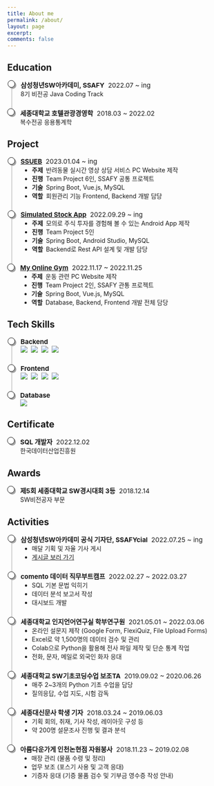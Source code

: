 ```yaml
---
title: About me
permalink: /about/
layout: page
excerpt: 
comments: false
---
```


<head>
  <style> 
    .container ul.inside {
      list-style: disc;
      font-size: 14px;
      margin: 0px;
      padding-left: 26px;
    }
    .container ul.list, li.list-item {
      list-style: none;
      padding: 0;
    }
    .container ul.list li.list-item {
      padding-bottom: 1.5rem;
      border-left: 1px solid #A6A6A6;
      position: relative;
      padding-left: 20px;
      margin-left: 10px;
    }
    .container ul.list li.list-item:last-child {
      border: 0px;
      padding-bottom: 0;
    }
    .container ul.list li.list-item:before {
      content: '';
      width: 15px;
      height: 15px;
      background: white;
      border: 1px solid #000000;
      box-shadow: 3px 3px 0px #A6A6A6;
      border-radius: 50%;
      position: absolute;
      left: -10px;
      top: 0px;
    }
    .container p {
      font-size: 14px;
      margin: 0px;
    }
    .container .time {
      font-size: 15px;
    }
    .container .time span {
      font-weight: bolder;
      font-style: normal;
    }
    a::after {
      display: none;  
    }
  </style>
</head>

## Education
<div class="container">
  <ul class="list">
    <li class="list-item">
      <div class="time">
        <span>삼성청년SW아카데미, SSAFY</span>&nbsp;
        2022.07 ~ ing
      </div>
      <p>8기 비전공 Java Coding Track</p>
    </li>
    <li class="list-item">
      <div class="time">
        <span>세종대학교 호텔관광경영학</span>&nbsp;
        2018.03 ~ 2022.02
      </div>
      <p>복수전공 응용통계학</p>
    </li>
  </ul>
</div>

## Project
<div class="container">
  <ul class="list">
    <li class="list-item">
      <div class="time">
        <span><a href="/project/ssueb/">SSUEB</a></span>&nbsp;
        2023.01.04 ~ ing
      </div>
      <ul class="inside">
        <li><b>주제</b>&ensp;반려동물 실시간 영상 상담 서비스 PC Website 제작</li>
        <li><b>진행</b>&ensp;Team Project 6인, SSAFY 공통 프로젝트</li>
        <li><b>기술</b>&ensp;Spring Boot, Vue.js, MySQL</li>
        <li><b>역할</b>&ensp;회원관리 기능 Frontend, Backend 개발 담당</li>
      </ul>
    </li>
    <li class="list-item">
      <div class="time">
        <span><a href="/project/simulated-stock-app/">Simulated Stock App</a></span>&nbsp;
        2022.09.29 ~ ing
      </div>
      <ul class="inside">
        <li><b>주제</b>&ensp;모의로 주식 투자를 경험해 볼 수 있는 Android App 제작</li>
        <li><b>진행</b>&ensp;Team Project 5인</li>
        <li><b>기술</b>&ensp;Spring Boot, Android Studio, MySQL</li>
        <li><b>역할</b>&ensp;Backend로 Rest API 설계 및 개발 담당</li>
      </ul>
    </li>
    <li class="list-item">
      <div class="time">
        <span><a href="/project/my-online-gym/">My Online Gym</a></span>&nbsp;
        2022.11.17 ~ 2022.11.25
      </div>
      <ul class="inside">
        <li><b>주제</b>&ensp;운동 관련 PC Website 제작</li>
        <li><b>진행</b>&ensp;Team Project 2인, SSAFY 관통 프로젝트</li>
        <li><b>기술</b>&ensp;Spring Boot, Vue.js, MySQL</li>
        <li><b>역할</b>&ensp;Database, Backend, Frontend 개발 전체 담당</li>
      </ul>
    </li>
  </ul>
</div>

## Tech Skills
<div class="container">
  <ul class="list">
    <li class="list-item">
      <div class="time">
        <span>Backend</span>
      </div>
      <p>
        <img src="https://img.shields.io/badge/Java-007396?style=flat&logo=Java&logoColor=white">&nbsp;
        <img src="https://img.shields.io/badge/Spring-6DB33F?style=flat&logo=Spring&logoColor=white">&nbsp;
        <img src="https://img.shields.io/badge/Spring Boot-6DB33F?style=flat&logo=SpringBoot&logoColor=white">&nbsp;
        <img src="https://img.shields.io/badge/Python-3766AB?style=flat&logo=Python&logoColor=white">
      </p>
    </li>
    <li class="list-item">
      <div class="time">
        <span>Frontend</span>
      </div>
      <p>
        <img src="https://img.shields.io/badge/HTML-E34F26?style=flat&logo=html5&logoColor=white">&nbsp;
        <img src="https://img.shields.io/badge/CSS-1572B6?style=flat&logo=css3&logoColor=white">&nbsp;
        <img src="https://img.shields.io/badge/Bootstrap-7952B3?style=flat&logo=bootstrap&logoColor=white">&nbsp;
        <img src="https://img.shields.io/badge/Vue.js-4FC08D?style=flat&logo=vue.js&logoColor=white">
      </p>
    </li>
    <li class="list-item">
      <div class="time">
        <span>Database</span>
      </div>
      <p>
        <img src="https://img.shields.io/badge/MySQL-4479A1?style=flat&logo=mysql&logoColor=white">
      </p>
    </li>
  </ul>
</div>

## Certificate
<div class="container">
  <ul class="list">
    <li class="list-item">
      <div class="time">
        <span>SQL 개발자</span>&nbsp;
        2022.12.02
      </div>
      <p>한국데이터산업진흥원</p>
    </li>
  </ul>
</div>

## Awards
<div class="container">
  <ul class="list">
    <li class="list-item">
      <div class="time">
        <span>제5회 세종대학교 SW경시대회 3등</span>&nbsp;
        2018.12.14
      </div>
      <p>SW비전공자 부문</p>
    </li>
  </ul>
</div>

## Activities
<div class="container">
  <ul class="list">
    <li class="list-item">
      <div class="time">
        <span>삼성청년SW아카데미 공식 기자단, SSAFYcial</span>&nbsp;
        2022.07.25 ~ ing
      </div>
      <ul class="inside">
        <li>매달 기획 및 자율 기사 게시</li>
        <li><a href="https://p-lay-ground.tistory.com/category/SSAFYcial" target="_blank">게시글 보러 가기</a></li>
      </ul>
    </li>
    <li class="list-item">
      <div class="time">
        <span>comento 데이터 직무부트캠프</span>&nbsp;
        2022.02.27 ~ 2022.03.27
      </div>
      <ul class="inside">
        <li>SQL 기본 문법 익히기</li>
        <li>데이터 분석 보고서 작성</li>
        <li>대시보드 개발</li>
      </ul>
    </li>
    <li class="list-item">
      <div class="time">
        <span>세종대학교 인지언어연구실 학부연구원</span>&nbsp;
        2021.05.01 ~ 2022.03.06
      </div>
      <ul class="inside">
        <li>온라인 설문지 제작 (Google Form, FlexiQuiz, File Upload Forms)</li>
        <li>Excel로 약 1,500명의 데이터 검수 및 관리</li>
        <li>Colab으로 Python을 활용해 전사 파일 제작 및 단순 통계 작업</li>
        <li>전화, 문자, 메일로 외국인 화자 응대</li>
      </ul>
    </li>
    <li class="list-item">
      <div class="time">
        <span>세종대학교 SW기초코딩수업 보조TA</span>&nbsp;
        2019.09.02 ~ 2020.06.26
      </div>
      <ul class="inside">
        <li>매주 2~3개의 Python 기초 수업을 담당</li>
        <li>질의응답, 수업 지도, 시험 감독</li>
      </ul>
    </li>
    <li class="list-item">
      <div class="time">
        <span>세종대신문사 학생 기자</span>&nbsp;
        2018.03.24 ~ 2019.06.03
      </div>
      <ul class="inside">
        <li>기획 회의, 취재, 기사 작성, 레이아웃 구성 등</li>
        <li>약 200명 설문조사 진행 및 결과 분석</li>
      </ul>
    </li>
    <li class="list-item">
      <div class="time">
        <span>아름다운가게 인천논현점 자원봉사</span>&nbsp;
        2018.11.23 ~ 2019.02.08
      </div>
      <ul class="inside">
        <li>매장 관리 (물품 수령 및 정리)</li>
        <li>업무 보조 (포스기 사용 및 고객 응대)</li>
        <li>기증자 응대 (기증 물품 검수 및 기부금 영수증 작성 안내)</li>
      </ul>
    </li>
  </ul>
</div>
